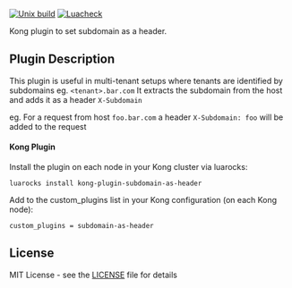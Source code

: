 [![Unix build](https://img.shields.io/github/workflow/status/Kong/kong-plugin/Test?label=Test&logo=linux)](https://github.com/theundeadmonk/subdomain-as-header/actions/workflows/test.yml)
[![Luacheck](https://github.com/Kong/kong-plugin/workflows/Lint/badge.svg)](https://github.com/theundeadmonk/subdomain-as-header/actions/workflows/lint.yml)

Kong plugin to set subdomain as a header.

## Plugin Description
This plugin is useful in multi-tenant setups where tenants are identified by subdomains eg. `<tenant>.bar.com`
It extracts the subdomain from the host and adds it as a header `X-Subdomain`

eg. For a request from host `foo.bar.com` a header `X-Subdomain: foo` will be added to the request

#### Kong Plugin
Install the plugin on each node in your Kong cluster via luarocks:
```
luarocks install kong-plugin-subdomain-as-header
```
Add to the custom_plugins list in your Kong configuration (on each Kong node):
```
custom_plugins = subdomain-as-header
```

## License

MIT License - see the [LICENSE](LICENSE) file for details